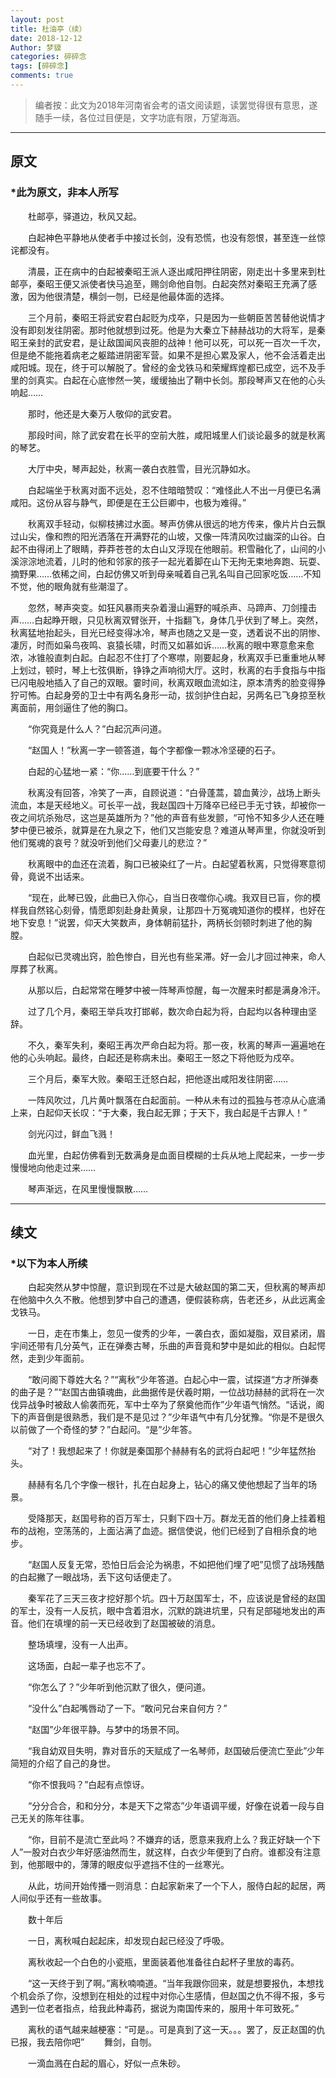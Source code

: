 ```yaml
---
layout: post
title: 杜油亭（续）
date: 2018-12-12
Author: 梦貘
categories: 碎碎念
tags: [碎碎念]
comments: true
--- 
```


> 编者按：此文为2018年河南省会考的语文阅读题，读罢觉得很有意思，遂随手一续，各位过目便是，文字功底有限，万望海涵。

___

## 原文

### *此为原文，非本人所写

　　杜邮亭，驿道边，秋风又起。

　　白起神色平静地从使者手中接过长剑，没有恐慌，也没有怨恨，甚至连一丝惊诧都没有。

　　清晨，正在病中的白起被秦昭王派人逐出咸阳押往阴密，刚走出十多里来到杜邮亭，秦昭王便又派使者快马追至，赐剑命他自刎。白起突然对秦昭王充满了感激，因为他很清楚，横剑一刎，已经是他最体面的选择。

　　三个月前，秦昭王将武安君白起贬为戍卒，只是因为一些朝臣苦苦替他说情才没有即刻发往阴密。那时他就想到过死。他是为大秦立下赫赫战功的大将军，是秦昭王亲封的武安君，是让敌国闻风丧胆的战神！他可以死，可以死一百次一千次，但是绝不能拖着病老之躯踏进阴密军营。如果不是担心累及家人，他不会活着走出咸阳城。现在，终于可以解脱了。曾经的金戈铁马和荣耀辉煌都已成空，远不及手里的剑真实。白起在心底惨然一笑，缓缓抽出了鞘中长剑。那段琴声又在他的心头响起……

　　那时，他还是大秦万人敬仰的武安君。

　　那段时间，除了武安君在长平的空前大胜，咸阳城里人们谈论最多的就是秋离的琴艺。

　　大厅中央，琴声起处，秋离一袭白衣胜雪，目光沉静如水。

　　白起端坐于秋离对面不远处，忍不住暗暗赞叹：“难怪此人不出一月便已名满咸阳。这份从容与静气，即便是在王公巨卿中，也极为难得。”

　　秋离双手轻动，似柳枝拂过水面。琴声仿佛从很远的地方传来，像片片白云飘过山尖，像和煦的阳光洒落在开满野花的山坡，又像一阵清风吹过幽深的山谷。白起不由得闭上了眼睛，莽莽苍苍的太白山又浮现在他眼前。积雪融化了，山间的小溪淙淙地流着，儿时的他和邻家的孩子一起光着脚在山下无拘无束地奔跑、玩耍、摘野果……依稀之间，白起仿佛又听到母亲喊着自己乳名叫自己回家吃饭……不知不觉，他的眼角就有些潮湿了。

　　忽然，琴声突变。如狂风暴雨夹杂着漫山遍野的喊杀声、马蹄声、刀剑撞击声……白起睁开眼，只见秋离双臂张开，十指翻飞，身体几乎伏到了琴上。突然，秋离猛地抬起头，目光已经变得冰冷，琴声也随之又是一变，透着说不出的阴惨、凄厉，时而如枭鸟夜鸣、哀猿长啸，时而又如慕如诉……秋离的眼中寒意愈来愈浓，冰锥般直刺白起。白起忍不住打了个寒噤，刚要起身，秋离双手已重重地从琴上划过，顿时，琴上七弦俱断，铮铮之声响彻大厅。这时，秋离的右手食指与中指已闪电般地插入了自己的双眼。霎时间，秋离双眼血流如注，原本清秀的脸变得狰狞可怖。白起身旁的卫士中有两名身形一动，拔剑护住白起，另两名已飞身掠至秋离面前，用剑逼住了他的胸口。

　　“你究竟是什么人？”白起沉声问道。

　　“赵国人！”秋离一字一顿答道，每个字都像一颗冰冷坚硬的石子。

　　白起的心猛地一紧：“你……到底要干什么？”

　　秋离没有回答，冷笑了一声，自顾说道：“白骨蓬蒿，碧血黄沙，战场上断头流血，本是天经地义。可长平一战，我赵国四十万降卒已经已手无寸铁，却被你一夜之间坑杀殆尽，这岂是英雄所为？”他的声音有些发颤，“可怜不知多少人还在睡梦中便已被杀，就算是在九泉之下，他们又岂能安息？难道从琴声里，你就没听到他们冤魂的哀号？就没听到他们父母妻儿的悲泣？”

　　秋离眼中的血还在流着，胸口已被染红了一片。白起望着秋离，只觉得寒意彻骨，竟说不出话来。

　　“现在，此琴已毁，此曲已入你心，自当日夜噬你心魂。我双目已盲，你的模样我自然铭心刻骨，情愿即刻赴身赴黄泉，让那四十万冤魂知道你的模样，也好在地下安息！”说罢，仰天大笑数声，身体朝前猛扑，两柄长剑顿时刺进了他的胸膛。

　　白起似已灵魂出窍，脸色惨白，目光也有些呆滞。好一会儿才回过神来，命人厚葬了秋离。

　　从那以后，白起常常在睡梦中被一阵琴声惊醒，每一次醒来时都是满身冷汗。

　　过了几个月，秦昭王举兵攻打邯郸，数次命白起为将，白起均以各种理由坚辞。

　　不久，秦军失利，秦昭王再次严命白起为将。那一夜，秋离的琴声一遍遍地在他的心头响起。最终，白起还是称病未出。秦昭王一怒之下将他贬为戍卒。

　　三个月后，秦军大败。秦昭王迁怒白起，把他逐出咸阳发往阴密……

　　一阵风吹过，几片黄叶飘落在白起面前。一种从未有过的孤独与苍凉从心底涌上来，白起仰天长叹：“于大秦，我白起无罪；于天下，我白起是千古罪人！”

　　剑光闪过，鲜血飞溅！

　　血光里，白起仿佛看到无数满身是血面目模糊的士兵从地上爬起来，一步一步慢慢地向他走过来……

　　琴声渐远，在风里慢慢飘散……

___

## 续文

### *以下为本人所续

　　白起突然从梦中惊醒，意识到现在不过是大破赵国的第二天，但秋离的琴声却在他脑中久久不散。他想到梦中自己的遭遇，便假装称病，告老还乡，从此远离金戈铁马。

　　一日，走在市集上，忽见一俊秀的少年，一袭白衣，面如凝脂，双目紧闭，眉宇间还带有几分英气，正在弹奏古琴，乐曲的声音竟和梦中是如此的相似。白起愕然，走到少年面前。

　　“敢问阁下尊姓大名？”“离秋”少年答道。白起心中一震，试探道“方才所弹奏的曲子是？”“赵国古曲镇魂曲，此曲据传是伏羲时期，一位战功赫赫的武将在一次伐异战争时被敌人偷袭而死，军中士卒为了祭奠他而作”少年语气悄然。“话说，阁下的声音倒是很熟悉，我们是不是见过？”少年语气中有几分犹豫。“你是不是很久以前做了一个奇怪的梦？”白起问。“是”少年答。

　　“对了！我想起来了！你就是秦国那个赫赫有名的武将白起吧！”少年猛然抬头。

　　赫赫有名几个字像一根针，扎在白起身上，钻心的痛又使他想起了当年的场景。

　　受降那天，赵国号称的百万军士，只剩下四十万。群龙无首的他们身上挂着粗布的战袍，空荡荡的，上面沾满了血迹。据信使说，他们已经到了自相杀食的地步。

　　“赵国人反复无常，恐怕日后会沦为祸患，不如把他们埋了吧”见惯了战场残酷的白起撇了一眼战场，丢下这句话便走了。

　　秦军花了三天三夜才挖好那个坑。四十万赵国军士，不，应该说是曾经的赵国的军士，没有一人反抗，眼中含着泪水，沉默的跳进坑里，只有足部碰地发出的声音。他们在填埋的前一天已经收到了赵国被破的消息。

　　整场填埋，没有一人出声。

　　这场面，白起一辈子也忘不了。

　　“你怎么了？”少年听到他沉默了很久，便问道。

　　“没什么”白起嘴唇动了一下。“敢问兄台来自何方？”

　　“赵国”少年很平静。与梦中的场景不同。

　　“我自幼双目失明，靠对音乐的天赋成了一名琴师，赵国破后便流亡至此”少年简短的介绍了自己的身世。

　　“你不恨我吗？”白起有点惊讶。

　　“分分合合，和和分分，本是天下之常态”少年语调平缓，好像在说着一段与自己无关的陈年往事。

　　“你，目前不是流亡至此吗？不嫌弃的话，愿意来我府上么？我正好缺一个下人”一股对白衣少年好感油然而生，就这样，白衣少年便到了白府。谁都没有注意到，他那眼中的，薄薄的眼皮似乎遮挡不住的一丝寒光。

　　从此，坊间开始传播一则消息：白起家新来了一个下人，服侍白起的起居，两人间似乎还有一些故事。

　　数十年后

　　一日，离秋喊白起起床，却发现白起已经没了呼吸。

　　离秋收起一个白色的小瓷瓶，里面装着他准备往白起杯子里放的毒药。

　　“这一天终于到了啊。”离秋喃喃道。“当年我跟你回来，就是想要报仇，本想找个机会杀了你，没想到在相处的过程中对你心生感情，但赵国之仇不得不报，多亏遇到一位老者指点，给我此种毒药，据说为南国传来的，服用十年可致死。”

　　离秋的语气越来越梗塞：“可是。。可是真到了这一天。。。罢了，反正赵国的仇已报，我去陪你吧”
　　舞剑，自刎。

　　一滴血溅在白起的眉心，好似一点朱砂。
